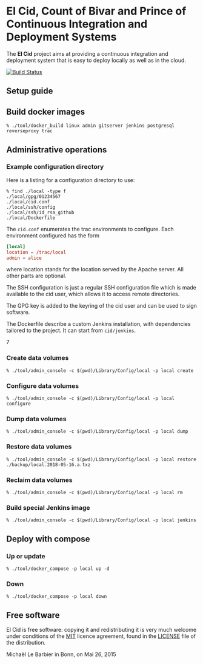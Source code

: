 # El Cid, Count of Bivar and Prince of Continuous Integration and Deployment Systems

The **El Cid** project aims at providing a continuous integration and
deployment system that is easy to deploy locally as well as in the
cloud.

[![Build Status](https://travis-ci.org/michipili/cid.svg?branch=master)](https://travis-ci.org/michipili/cid?branch=master)

## Setup guide

## Build docker images

~~~ console
% ./tool/docker_build linux admin gitserver jenkins postgresql reverseproxy trac
~~~

## Administrative operations

### Example configuration directory

Here is a listing for a configuration directory to use:

~~~ console
% find ./local -type f
./local/gpg/01234567
./local/cid.conf
./local/ssh/config
./local/ssh/id_rsa_github
./local/Dockerfile
~~~

The `cid.conf` enumerates the trac environments to configure.  Each
environment configured has the form

~~~ conf
[local]
location = /trac/local
admin = alice
~~~

where location stands for the location served by the Apache
server. All other parts are optional.

The SSH configuration is just a regular SSH configuration file which
is made available to the cid user, which allows it to access remote
directories.

The GPG key is added to the keyring of the cid user and can be used to
sign software.

The Dockerfile describe a custom Jenkins installation, with
dependencies tailored to the project.  It can start from `cid/jenkins`.

7
### Create data volumes

~~~ console
% ./tool/admin_console -c $(pwd)/Library/Config/local -p local create
~~~


### Configure data volumes

~~~ console
% ./tool/admin_console -c $(pwd)/Library/Config/local -p local configure
~~~

### Dump data volumes

~~~ console
% ./tool/admin_console -c $(pwd)/Library/Config/local -p local dump
~~~

### Restore data volumes

~~~ console
% ./tool/admin_console -c $(pwd)/Library/Config/local -p local restore ./backup/local.2018-05-16.a.txz
~~~

### Reclaim data volumes

~~~ console
% ./tool/admin_console -c $(pwd)/Library/Config/local -p local rm
~~~


### Build special Jenkins image

~~~ console
% ./tool/admin_console -c $(pwd)/Library/Config/local -p local jenkins
~~~


## Deploy with compose

### Up or update

~~~ console
% ./tool/docker_compose -p local up -d
~~~

### Down

~~~ console
% ./tool/docker_compose -p local down
~~~

## Free software

El Cid is free software: copying it and redistributing it is very
much welcome under conditions of the [MIT][licence-url] licence
agreement, found in the [LICENSE][licence-file] file of the
distribution.

Michaël Le Barbier in Bonn, on Mai 26, 2015

  [licence-url]:        https://opensource.org/licenses/MIT
  [licence-file]:       LICENSE
  [bsdowl-home]:        https://github.com/michipili/bsdowl
  [bsdowl-install]:     https://github.com/michipili/bsdowl/wiki/Install
